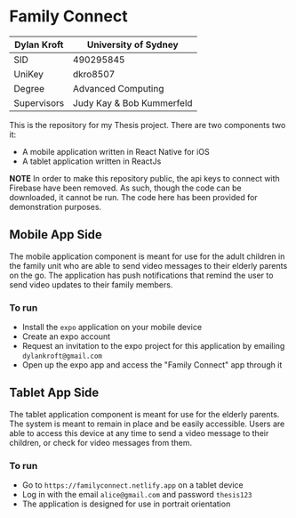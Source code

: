 # Family Connect #

| Dylan Kroft  | University of Sydney  |
|---|---|
| SID   | 490295845  |
| UniKey   | dkro8507  |
| Degree  | Advanced Computing  |
| Supervisors | Judy Kay & Bob Kummerfeld  |

This is the repository for my Thesis project. There are two components two it:
- A mobile application written in React Native for iOS
- A tablet application written in ReactJs

**NOTE** In order to make this repository public, the api keys to connect with Firebase have been removed. As such, though the code can be downloaded, it cannot be run. The code here has been provided for demonstration purposes.


## Mobile App Side ##

The mobile application component is meant for use for the adult children in the family unit who are able to send video messages to their elderly parents on the go. The application has push notifications that remind the user to send video updates to their family members.

### To run ###
- Install the `expo` application on your mobile device
- Create an expo account
- Request an invitation to the expo project for this application by emailing `dylankroft@gmail.com`
- Open up the expo app and access the "Family Connect" app through it

## Tablet App Side ##

The tablet application component is meant for use for the elderly parents. The system is meant to remain in place and be easily accessible. Users are able to access this device at any time to send a video message to their children, or check for video messages from them.

### To run ###
- Go to `https://familyconnect.netlify.app` on a tablet device
- Log in with the email `alice@gmail.com` and password `thesis123`
- The application is designed for use in portrait orientation
